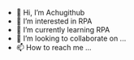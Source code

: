 - 👋 Hi, I’m Achugithub
- 👀 I’m interested in RPA
- 🌱 I’m currently learning RPA
- 💞️ I’m looking to collaborate on ...
- 📫 How to reach me ...

<!---
ishagithub04/ishagithub04 is a ✨ special ✨ repository because its `README.md` (this file) appears on your GitHub profile.
You can click the Preview link to take a look at your changes.
--->
